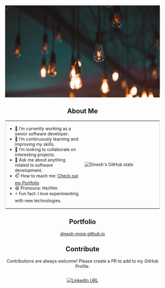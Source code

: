 <p align="center">
  <img src="https://github.com/dinesh-more/storage/blob/develop/wallpaper-light-bulbs-lighting-electricity-blur-romantic-4k.jpg" alt="Repository Banner" width="800" height="300">
</p>

<!--
<h2 align="center">About Me</h2>

- 🔭 I’m currently working as a senior software developer.
- 🌱 I’m continuously learning and improving my skills.
- 👯 I’m looking to collaborate on interesting projects.
- 💬 Ask me about anything related to software development.
- 📫 How to reach me: [Check out my Portfolio](https://dinesh-more.github.io)
- 😄 Pronouns: He/Him
- ⚡ Fun fact: I love experimenting with new technologies.

<p align="left">
  <img src="https://github-readme-stats.vercel.app/api?username=dinesh-more&show_icons=true&theme=dark" alt="Dinesh's GitHub stats">
</p>
-->

<h2 align="center">About Me</h2>

<table style="width: 100%; border: 1px solid #CCC; border-collapse: collapse;">
  <tr>
    <td style="width: 50%; border: none;">
      <ul>
        <li>🔭 I’m currently working as a senior software developer.</li>
        <li>🌱 I’m continuously learning and improving my skills.</li>
        <li>👯 I’m looking to collaborate on interesting projects.</li>
        <li>💬 Ask me about anything related to software development.</li>
        <li>📫 How to reach me: <a href="https://dinesh-more.github.io">Check out my Portfolio</a></li>
        <li>😄 Pronouns: He/Him</li>
        <li>⚡ Fun fact: I love experimenting with new technologies.</li>
      </ul>
    </td>
    <td style="width: 50%;">
      <p align="left">
        <img src="https://github-readme-stats.vercel.app/api?username=dinesh-more&show_icons=true&theme=dark" alt="Dinesh's GitHub stats">
      </p>
    </td>
  </tr>
</table>


<h2 align="center">Portfolio</h2>

<p align="center">
  <a href="https://dinesh-more.github.io">dinesh-more.github.io</a>
</p>

<h2 align="center">Contribute</h2>

<p align="center">Contributions are always welcome! Please create a PR to add to my GitHub Profile.</p>

<h2 align="center"></h2>

<p align="center">
  <a href="https://www.linkedin.com/in/dineshmore2/">
    <img src="https://img.shields.io/badge/LinkedIn-Connect-blue?style=flat-square&logo=linkedin" alt="LinkedIn URL">
  </a>
</p>
